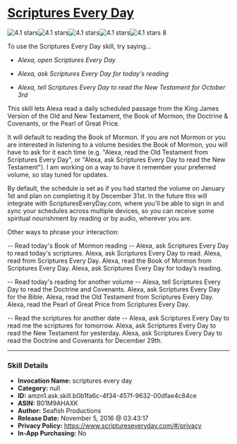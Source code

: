 # [Scriptures Every Day](http://alexa.amazon.com/#skills/amzn1.ask.skill.b0b1fa6c-4f34-457f-9632-00dfae4c84ce)
![4.1 stars](../../images/ic_star_black_18dp_1x.png)![4.1 stars](../../images/ic_star_black_18dp_1x.png)![4.1 stars](../../images/ic_star_black_18dp_1x.png)![4.1 stars](../../images/ic_star_black_18dp_1x.png)![4.1 stars](../../images/ic_star_half_black_18dp_1x.png) 8

To use the Scriptures Every Day skill, try saying...

* *Alexa, open Scriptures Every Day*

* *Alexa, ask Scriptures Every Day for today's reading*

* *Alexa, tell Scriptures Every Day to read the New Testament for October 3rd*

This skill lets Alexa read a daily scheduled passage from the King James Version of the Old and New Testament, the Book of Mormon, the Doctrine & Covenants, or the Pearl of Great Price.

It will default to reading the Book of Mormon. If you are not Mormon or you are interested in listening to a volume besides the Book of Mormon, you will have to ask for it each time (e.g. "Alexa, read the Old Testament from Scriptures Every Day", or "Alexa, ask Scriptures Every Day to read the New Testament"). I am working on a way to have it remember your preferred volume, so stay tuned for updates.

By default, the schedule is set as if you had started the volume on January 1st and plan on completing it by December 31st. In the future this will integrate with ScripturesEveryDay.com, where you'll be able to sign in and sync your schedules across multiple devices, so you can receive some spiritual nourishment by reading or by audio, wherever you are.

Other ways to phrase your interaction:

-- Read today's Book of Mormon reading --
Alexa, ask Scriptures Every Day to read today's scriptures.
Alexa, ask Scriptures Every Day to read.
Alexa, read from Scriptures Every Day.
Alexa, read the Book of Mormon from Scriptures Every Day.
Alexa, ask Scriptures Every Day for today’s reading.

-- Read today's reading for another volume --
Alexa, tell Scriptures Every Day to read the Doctrine and Covenants.
Alexa, ask Scriptures Every Day for the Bible.
Alexa, read the Old Testament from Scriptures Every Day.
Alexa, read the Pearl of Great Price from Scriptures Every Day.

-- Read the scriptures for another date --
Alexa, ask Scriptures Every Day to read me the scriptures for tomorrow.
Alexa, ask Scriptures Every Day to read the New Testament for yesterday.
Alexa, ask Scriptures Every Day to read the Doctrine and Covenants for December 29th.

***

### Skill Details

* **Invocation Name:** scriptures every day
* **Category:** null
* **ID:** amzn1.ask.skill.b0b1fa6c-4f34-457f-9632-00dfae4c84ce
* **ASIN:** B01M9AHAXK
* **Author:** Seafish Productions
* **Release Date:** November 5, 2016 @ 03:43:17
* **Privacy Policy:** https://www.scriptureseveryday.com/#/privacy
* **In-App Purchasing:** No
